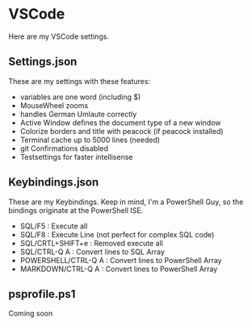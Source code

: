 # VSCode
Here are my VSCode settings.

## Settings.json
These are my settings with these features:

* variables are one word (including $)
* MouseWheel zooms
* handles German Umlaute correctly 
* Active Window defines the document type of a new window
* Colorize borders and title with peacock (if peacock installed)
* Terminal cache up to 5000 lines (needed)
* git Confirmations disabled
* Testsettings for faster intellisense

## Keybindings.json
These are my Keybindings. Keep in mind, I'm a PowerShell Guy, so the bindings originate at the PowerShell ISE.

* SQL/F5 : Execute all
* SQL/F8 : Execute Line (not perfect for complex SQL code)
* SQL/CRTL+SHIFT+e : Removed execute all
* SQL/CTRL-Q A : Convert lines to SQL Array
* POWERSHELL/CTRL-Q A : Convert lines to PowerShell Array
* MARKDOWN/CTRL-Q A : Convert lines to PowerShell Array

## psprofile.ps1

Coming soon